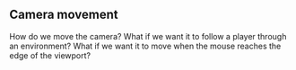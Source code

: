 Camera movement
---------------
How do we move the camera? What if we want it to follow a player through an environment? What if we want it to move when the mouse reaches the edge of the viewport?